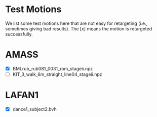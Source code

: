 # Test Motions

We list some test motions here that are not easy for retargeting (i.e., sometimes giving bad results).
The [x] means the motion is retargeted successfully.


# AMASS

- [x] BMLrub_rub081_0031_rom_stageii.npz
- [ ] KIT_3_walk_6m_straight_line04_stageii.npz

# LAFAN1

- [x] dance1_subject2.bvh